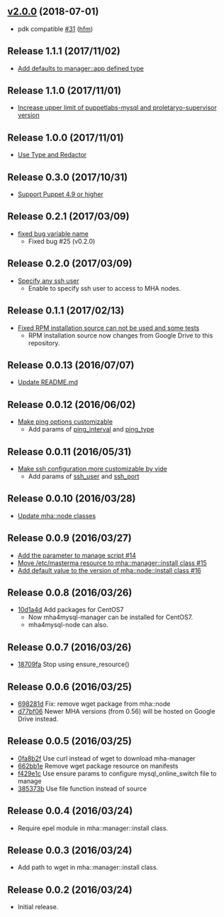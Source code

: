 ## [v2.0.0](https://github.com/hfm/puppet-mha/compare/v1.1.1...v2.0.0) (2018-07-01)

* pdk compatible [#31](https://github.com/hfm/puppet-mha/pull/31) ([hfm](https://github.com/hfm))

Release 1.1.1 (2017/11/02)
---

- [Add defaults to manager::app defined type](https://github.com/hfm/puppet-mha/pull/30)

Release 1.1.0 (2017/11/01)
---

- [Increase upper limit of puppetlabs-mysql and proletaryo-supervisor version](https://github.com/hfm/puppet-mha/commit/6deca1f)

Release 1.0.0 (2017/11/01)
---

- [Use Type and Redactor](https://github.com/hfm/puppet-mha/pull/29)

Release 0.3.0 (2017/10/31)
---

- [Support Puppet 4.9 or higher](https://github.com/hfm/puppet-mha/pull/28)

Release 0.2.1 (2017/03/09)
---

- [fixed bug variable name](https://github.com/hfm/puppet-mha/pull/26)
  - Fixed bug #25 (v0.2.0)

Release 0.2.0 (2017/03/09)
---

- [Specify any ssh user](https://github.com/hfm/puppet-mha/pull/25)
  - Enable to specify ssh user to access to MHA nodes.

Release 0.1.1 (2017/02/13)
---

- [Fixed RPM installation source can not be used and some tests](https://github.com/hfm/puppet-mha/pull/24)
  - RPM installation source now changes from Google Drive to this repository.

Release 0.0.13 (2016/07/07)
---

- [Update README.md](https://github.com/hfm/puppet-mha/pull/22)

Release 0.0.12 (2016/06/02)
---

- [Make ping options customizable](https://github.com/hfm/puppet-mha/pull/19)
  - Add params of [ping\_interval](https://code.google.com/p/mysql-master-ha/wiki/Parameters#ping_interval) and [ping\_type](https://code.google.com/p/mysql-master-ha/wiki/Parameters#ping_type)

Release 0.0.11 (2016/05/31)
---

- [Make ssh configuration more customizable by vide](https://github.com/hfm/puppet-mha/pull/18)
  - Add params of [ssh\_user](https://code.google.com/p/mysql-master-ha/wiki/Parameters#ssh_user) and [ssh\_port](https://code.google.com/p/mysql-master-ha/wiki/Parameters#ssh_port)

Release 0.0.10 (2016/03/28)
---

- [Update mha::node classes](https://github.com/hfm/puppet-mha/pull/17)

Release 0.0.9 (2016/03/27)
---

- [Add the parameter to manage script #14](https://github.com/hfm/puppet-mha/pull/14)
- [Move /etc/masterma resource to mha::manager::install class #15](https://github.com/hfm/puppet-mha/pull/15)
- [Add default value to the version of mha::node::install class #16](https://github.com/hfm/puppet-mha/pull/16)

Release 0.0.8 (2016/03/26)
---

- [10d1a4d](https://github.com/hfm/puppet-mha/commit/10d1a4d) Add packages for CentOS7
  - Now mha4mysql-manager can be installed for CentOS7.
  - mha4mysql-node can also.

Release 0.0.7 (2016/03/26)
---

- [18709fa](https://github.com/hfm/puppet-mha/commit/18709fa) Stop using ensure\_resource()

Release 0.0.6 (2016/03/25)
---

- [698281d](https://github.com/hfm/puppet-mha/commit/698281d) Fix: remove wget package from mha::node
- [d77bf06](https://github.com/hfm/puppet-mha/commit/d77bf06) Newer MHA versions (from 0.56) will be hosted on Google Drive instead.

Release 0.0.5 (2016/03/25)
---

- [0fa8b2f](https://github.com/hfm/puppet-mha/commit/0fa8b2f) Use curl instead of wget to download mha-manager
- [662bb1e](https://github.com/hfm/puppet-mha/commit/662bb1e) Remove wget package resource on manifests
- [f429e1c](https://github.com/hfm/puppet-mha/commit/f429e1c) Use ensure params to configure mysql\_online\_switch file to manage
- [385373b](https://github.com/hfm/puppet-mha/commit/385373b) Use file function instead of source


Release 0.0.4 (2016/03/24)
---

- Require epel module in mha::manager::install class.

Release 0.0.3 (2016/03/24)
---

- Add path to wget in mha::manager::install class.

Release 0.0.2 (2016/03/24)
---

- Initial release.

